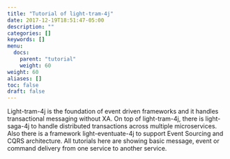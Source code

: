 ```yaml
---
title: "Tutorial of light-tram-4j"
date: 2017-12-19T18:51:47-05:00
description: ""
categories: []
keywords: []
menu:
  docs:
    parent: "tutorial"
    weight: 60
weight: 60
aliases: []
toc: false
draft: false
---
```


Light-tram-4j is the foundation of event driven frameworks and it handles transactional
messaging without XA. On top of light-tram-4j, there is light-saga-4j to handle distributed 
transactions across multiple microservices. Also there is a framework light-eventuate-4j to
support Event Sourcing and CQRS architecture. All tutorials here are showing basic message,
event or command delivery from one service to another service. 